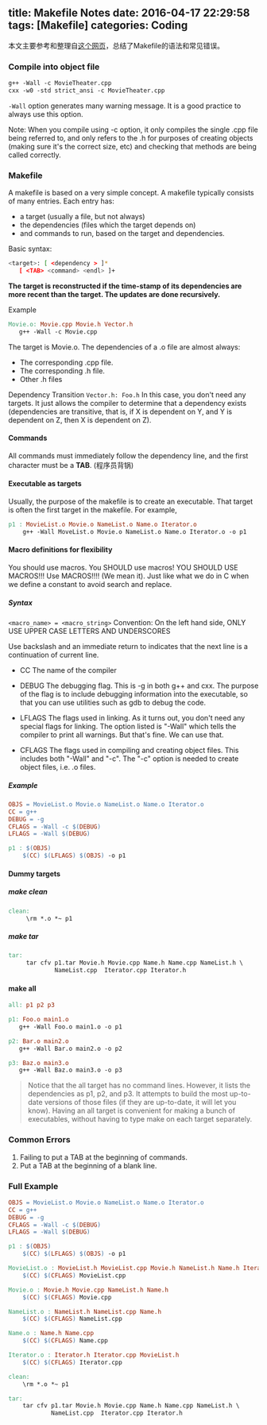 title: Makefile Notes
date: 2016-04-17 22:29:58
tags: [Makefile]
categories: Coding
---
本文主要参考和整理自[这个网页](https://www.cs.umd.edu/class/fall2002/cmsc214/Tutorial/makefile.html)，总结了Makefile的语法和常见错误。
### Compile into object file
``` Makefile
g++ -Wall -c MovieTheater.cpp
cxx -w0 -std strict_ansi -c MovieTheater.cpp
```
`-Wall` option generates many warning message. It is a good practice to always use this option.

Note: When you compile using -c option, it only compiles the single .cpp file being referred to, and only refers to the .h for purposes of creating objects (making sure it's the correct size, etc) and checking that methods are being called correctly.

### Makefile
A makefile is based on a very simple concept. A makefile typically consists of many entries. Each entry has:
* a target (usually a file, but not always)
* the dependencies (files which the target depends on)
* and commands to run, based on the target and dependencies.

<!--more-->
Basic syntax:
``` bash
<target>: [ <dependency > ]*
   [ <TAB> <command> <endl> ]+
 ```

**The target is reconstructed if the time-stamp of its dependencies are more recent than the target. The updates are done recursively.**

Example
``` Makefile
Movie.o: Movie.cpp Movie.h Vector.h
   g++ -Wall -c Movie.cpp
```
The target is Movie.o. The dependencies of a .o file are almost always:
* The corresponding .cpp file.
* The corresponding .h file.
* Other .h files

Dependency Transition
`Vector.h: Foo.h`
In this case, you don't need any targets. It just allows the compiler to determine that a dependency exists (dependencies are transitive, that is, if X is dependent on Y, and Y is dependent on Z, then X is dependent on Z).

#### Commands
All commands must immediately follow the dependency line, and the first character must be a **TAB**.
(程序员背锅)

#### Executable as targets
Usually, the purpose of the makefile is to create an executable. That target is often the first target in the makefile. For example,  
``` Makefile
p1 : MovieList.o Movie.o NameList.o Name.o Iterator.o
    g++ -Wall MoveList.o Movie.o NameList.o Name.o Iterator.o -o p1
```

#### Macro definitions for flexibility

You should use macros. You SHOULD use macros! YOU SHOULD USE MACROS!!!
Use MACROS!!!! (We mean it). Just like what we do in C when we define a constant to avoid search and replace.
##### Syntax
`<macro_name> = <macro_string>`
Convention:
On the left hand side, ONLY USE UPPER CASE LETTERS AND UNDERSCORES

Use backslash and an immediate return to indicates that the next line is a continuation of current line.

* CC The name of the compiler

* DEBUG The debugging flag. This is -g in both g++ and cxx. The purpose of the flag is to include debugging information into the executable, so that you can use utilities such as gdb to debug the code.

* LFLAGS The flags used in linking. As it turns out, you don't need any special flags for linking. The option listed is "-Wall" which tells the compiler to print all warnings. But that's fine. We can use that.

* CFLAGS The flags used in compiling and creating object files. This includes both "-Wall" and "-c". The "-c" option is needed to create object files, i.e. .o files.

##### Example
``` Makefile
OBJS = MovieList.o Movie.o NameList.o Name.o Iterator.o
CC = g++
DEBUG = -g
CFLAGS = -Wall -c $(DEBUG)
LFLAGS = -Wall $(DEBUG)

p1 : $(OBJS)
    $(CC) $(LFLAGS) $(OBJS) -o p1
```

#### Dummy targets

##### make clean
``` Makefile
clean:
     \rm *.o *~ p1
```

##### make tar
``` Makefile
tar:
     tar cfv p1.tar Movie.h Movie.cpp Name.h Name.cpp NameList.h \
             NameList.cpp  Iterator.cpp Iterator.h
```

#### make all
``` Makefile
all: p1 p2 p3

p1: Foo.o main1.o
   g++ -Wall Foo.o main1.o -o p1

p2: Bar.o main2.o
   g++ -Wall Bar.o main2.o -o p2

p3: Baz.o main3.o
   g++ -Wall Baz.o main3.o -o p3
```
>Notice that the all target has no command lines. However, it lists the dependencies as p1, p2, and p3. It attempts to build the most up-to-date versions of those files (if they are up-to-date, it will let you know). Having an all target is convenient for making a bunch of executables, without having to type make on each target separately.

### Common Errors
1. Failing to put a TAB at the beginning of commands.  
2. Put a TAB at the beginning of a blank line.

### Full Example
``` Makefile
OBJS = MovieList.o Movie.o NameList.o Name.o Iterator.o
CC = g++
DEBUG = -g
CFLAGS = -Wall -c $(DEBUG)
LFLAGS = -Wall $(DEBUG)

p1 : $(OBJS)
    $(CC) $(LFLAGS) $(OBJS) -o p1

MovieList.o : MovieList.h MovieList.cpp Movie.h NameList.h Name.h Iterator.h
    $(CC) $(CFLAGS) MovieList.cpp

Movie.o : Movie.h Movie.cpp NameList.h Name.h
    $(CC) $(CFLAGS) Movie.cpp

NameList.o : NameList.h NameList.cpp Name.h
    $(CC) $(CFLAGS) NameList.cpp

Name.o : Name.h Name.cpp
    $(CC) $(CFLAGS) Name.cpp

Iterator.o : Iterator.h Iterator.cpp MovieList.h
    $(CC) $(CFLAGS) Iterator.cpp

clean:
    \rm *.o *~ p1

tar:
    tar cfv p1.tar Movie.h Movie.cpp Name.h Name.cpp NameList.h \
            NameList.cpp  Iterator.cpp Iterator.h
```
